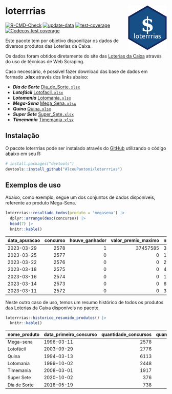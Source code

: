 
<!-- README.md is generated from README.Rmd. Please edit that file -->

# loterrrias <img src="man/figures/logo.png" align="right" height="139" />

<!-- badges: start -->

[![R-CMD-Check](https://github.com/AlceuPantoni/loterrrias/actions/workflows/R-CMD-check.yaml/badge.svg?branch=main)](https://github.com/AlceuPantoni/loterrrias/actions/workflows/R-CMD-check.yaml)
[![update-data](https://github.com/AlceuPantoni/loterrrias/actions/workflows/update-data.yaml/badge.svg)](https://github.com/AlceuPantoni/loterrrias/actions/workflows/update-data.yaml)
[![test-coverage](https://github.com/AlceuPantoni/loterrrias/actions/workflows/test-coverage.yaml/badge.svg?branch=main)](https://github.com/AlceuPantoni/loterrrias/actions/workflows/test-coverage.yaml)
[![Codecov test
coverage](https://codecov.io/gh/AlceuPantoni/loterrrias/branch/main/graph/badge.svg)](https://codecov.io/gh/AlceuPantoni/loterrrias?branch=main)
<!-- badges: end -->

Este pacote tem por objetivo disponilizar os dados de diversos produtos
das Loterias da Caixa.

Os dados foram obtidos diretamente do site das [Loterias da
Caixa](https://loterias.caixa.gov.br/Paginas/default.aspx) através do
uso de técnicas de Web Scraping.

Caso necessário, é possível fazer download das base de dados em formado
**.xlsx** através dos links abaixo:

  - ***Dia de Sorte***
    [Dia\_de\_Sorte`.xlsx`](https://raw.githubusercontent.com/AlceuPantoni/loterrrias/main/data-raw/resultados_diadesorte.xlsx)
  - ***Lotofácil***
    [Lotofacil`.xlsx`](https://raw.githubusercontent.com/AlceuPantoni/loterrrias/main/data-raw/resultados_lotofacil.xlsx)
  - ***Lotomania***
    [Lotomania`.xlsx`](https://raw.githubusercontent.com/AlceuPantoni/loterrrias/main/data-raw/resultados_lotomania.xlsx)
  - ***Mega-Sena***
    [Mega\_Sena`.xlsx`](https://raw.githubusercontent.com/AlceuPantoni/loterrrias/main/data-raw/resultados_megasena.xlsx)
  - ***Quina***
    [Quina`.xlsx`](https://raw.githubusercontent.com/AlceuPantoni/loterrrias/main/data-raw/resultados_quina.xlsx)
  - ***Super Sete***
    [Super\_Sete`.xlsx`](https://raw.githubusercontent.com/AlceuPantoni/loterrrias/main/data-raw/resultados_supersete.xlsx)
  - ***Timemania***
    [Timemania`.xlsx`](https://raw.githubusercontent.com/AlceuPantoni/loterrrias/main/data-raw/resultados_timemania.xlsx)

## Instalação

O pacote loterrrias pode ser instalado através do
[GitHub](https://github.com/) utilizando o código abaixo em seu R:

``` r
# install.packages("devtools")
devtools::install_github("AlceuPantoni/loterrrias")
```

## Exemplos de uso

Abaixo, como exemplo, segue um dos conjuntos de dados disponíveis,
referente ao produto Mega-Sena.

``` r
loterrrias::resultado_todos(produto = 'megasena') |> 
  dplyr::arrange(desc(concurso)) |> 
  head(7) |> 
  knitr::kable()
```

| data\_apuracao | concurso | houve\_ganhador | valor\_premio\_maximo | numeros\_sorteados | num\_1 | num\_2 | num\_3 | num\_4 | num\_5 | num\_6 |
| :------------- | -------: | --------------: | --------------------: | :----------------- | -----: | -----: | -----: | -----: | -----: | -----: |
| 2023-03-29     |     2578 |               1 |              37457585 | 37;39;47;50;59;60  |     37 |     39 |     47 |     50 |     59 |     60 |
| 2023-03-25     |     2577 |               0 |                     0 | 12;18;22;31;44;50  |     12 |     18 |     22 |     31 |     44 |     50 |
| 2023-03-22     |     2576 |               0 |                     0 | 29;32;33;35;38;43  |     29 |     32 |     33 |     35 |     38 |     43 |
| 2023-03-18     |     2575 |               0 |                     0 | 4;12;14;41;46;53   |      4 |     12 |     14 |     41 |     46 |     53 |
| 2023-03-16     |     2574 |               0 |                     0 | 12;17;43;44;48;60  |     12 |     17 |     43 |     44 |     48 |     60 |
| 2023-03-14     |     2573 |               0 |                     0 | 6;26;32;35;37;49   |      6 |     26 |     32 |     35 |     37 |     49 |
| 2023-03-11     |     2572 |               0 |                     0 | 3;7;15;22;24;50    |      3 |      7 |     15 |     22 |     24 |     50 |

Neste outro caso de uso, temos um resumo histórico de todos os produtos
das Loterias da Caixa disponíveis no pacote.

``` r
loterrrias::historico_resumido_produtos() |> 
  knitr::kable()
```

| nome\_produto | data\_primeiro\_concurso | quantidade\_concursos | quantidade\_concursos\_com\_ganhador | percentual\_com\_ganhador | media\_premiacao | maior\_premio | menor\_premio | total\_dezenas\_sorteadas | numero\_mais\_sorteado | numero\_menos\_sorteado |
| :------------ | :----------------------- | --------------------: | -----------------------------------: | ------------------------: | ---------------: | ------------: | ------------: | ------------------------: | ---------------------: | ----------------------: |
| Mega-sena     | 1996-03-11               |                  2578 |                                  585 |                      0.23 |       23384931.2 |     289420865 |     348732.75 |                     15468 |                     53 |                      26 |
| Lotofácil     | 2003-09-29               |                  2776 |                                 2498 |                      0.90 |         898830.4 |       8252873 |      10712.22 |                     41640 |                     20 |                      16 |
| Quina         | 1994-03-13               |                  6113 |                                 2500 |                      0.41 |        3265483.4 |     579215957 |      14230.37 |                     30565 |                      4 |                      47 |
| Lotomania     | 1999-10-02               |                  2448 |                                  658 |                      0.27 |        2278331.5 |      37261930 |     109348.66 |                     48960 |                     47 |                      96 |
| Timemania     | 2008-03-01               |                  1917 |                                   70 |                      0.04 |       26972818.4 |     818652938 |     164711.44 |                     13419 |                     20 |                      53 |
| Super Sete    | 2020-10-02               |                   376 |                                   19 |                      0.05 |        2781923.9 |       8601548 |     124747.77 |                      2632 |                      9 |                       4 |
| Dia de Sorte  | 2018-05-19               |                   738 |                                  253 |                      0.34 |         790377.8 |       3770060 |      59101.35 |                      5166 |                     10 |                       1 |
